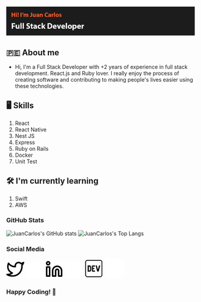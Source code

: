 [![Portrait Github](./img/header.png)](https://juancarlosechevarria.netlify.app/)


## 🇵🇪 About me

- Hi, I'm a Full Stack Developer with +2 years of experience in full stack development. React.js and Ruby lover. I really enjoy the process of creating software and contributing to making people's lives easier using these technologies.

## 🖥 Skills

1. React
2. React Native
3. Nest JS
4. Express
5. Ruby on Rails
6. Docker
7. Unit Test

## 🛠  I'm currently learning

1. Swift
2. AWS

### GitHub Stats

![JuanCarlos's GitHub stats](https://github-readme-stats.vercel.app/api?username=carlosEnrique103&show_icons=true&theme=gotham&count_private=true)
![JuanCarlos's Top Langs](https://github-readme-stats.vercel.app/api/top-langs/?username=carlosEnrique103&hide=java&layout=compact&theme=gotham)

### Social Media


[![twitter](./img/twitter-light.svg)](https://twitter.com/JuanCar39938228#gh-light-mode-only)
[![twitter](./img/twitter-dark.svg)](https://twitter.com/JuanCar39938228#gh-dark-mode-only)
[![linkedin](./img/linkedin-light.svg)](https://www.linkedin.com/in/juancarlosechevarria/#gh-light-mode-only)
[![linkedin](./img/linkedin-dark.svg)](https://www.linkedin.com/in/juancarlosechevarria/#gh-dark-mode-only)
[![dev.to](./img/dev-light.svg)](https://juancarlosechevarria.netlify.app)
[![dev.to](./img/dev-dark.svg)](https://juancarlosechevarria.netlify.app)


### Happy Coding! 🚀
